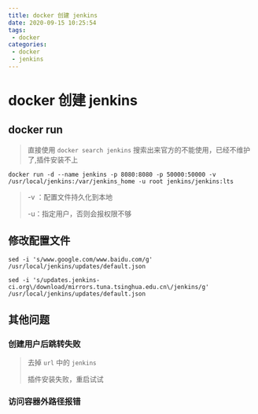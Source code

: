 ```yaml
---
title: docker 创建 jenkins
date: 2020-09-15 10:25:54
tags: 
 - docker
categories: 
 - docker
 - jenkins
---
```

# docker 创建 jenkins

## docker run

> 直接使用 `docker search jenkins` 搜索出来官方的不能使用，已经不维护了,插件安装不上

```
docker run -d --name jenkins -p 8080:8080 -p 50000:50000 -v /usr/local/jenkins:/var/jenkins_home -u root jenkins/jenkins:lts
```

> -v ：配置文件持久化到本地
>
> -u：指定用户，否则会报权限不够 

## 修改配置文件

```shell
sed -i 's/www.google.com/www.baidu.com/g' /usr/local/jenkins/updates/default.json

sed -i 's/updates.jenkins-ci.org\/download/mirrors.tuna.tsinghua.edu.cn\/jenkins/g' /usr/local/jenkins/updates/default.json
```

## 其他问题

### 创建用户后跳转失败

> 去掉 `url` 中的 `jenkins`
>
> 插件安装失败，重启试试

### 访问容器外路径报错